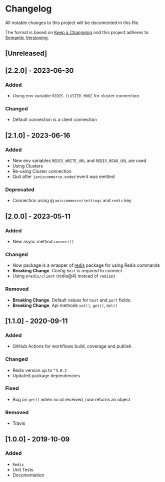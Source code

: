# Changelog

All notable changes to this project will be documented in this file.

The format is based on [Keep a Changelog](http://keepachangelog.com/en/1.0.0/)
and this project adheres to [Semantic Versioning](http://semver.org/spec/v2.0.0.html).

## [Unreleased]

## [2.2.0] - 2023-06-30
### Added
- Using env variable `REDIS_CLUSTER_MODE` for cluster connection.

### Changed
- Default connection is a client connection

## [2.1.0] - 2023-06-16
### Added
- New env variables `REDIS_WRITE_URL` and `REDIS_READ_URL` are used
- Using Clusters
- Re-using Cluster connection
- Quit after `janiscommerce.ended` event was emitted

### Deprecated
- Connection using `@janiscommerce/settings` and `redis` key

## [2.0.0] - 2023-05-11
### Added
- New async method `connect()`

### Changed
- Now package is a wrapper of [redis](https://www.npmjs.com/package/redis) package for using Redis commands
- **Breaking Change**. Config `host` is required to connect
- Using `@redis/client` (redis@4) instead of `redis@3`

### Removed
- **Breaking Change**. Default values for `host` and `port` fields.
- **Breaking Change**. Api methods `set()`, `get()`, `del()`

## [1.1.0] - 2020-09-11
### Added
- GitHub Actions for workflows build, coverage and publish

### Changed
- Redis version up to `^3.0.2`
- Updated package dependencies

### Fixed
- Bug on `get()` when no id received, now returns an object

### Removed
- Travis

## [1.0.0] - 2019-10-09
### Added
- `Redis`
- Unit Tests
- Documentation